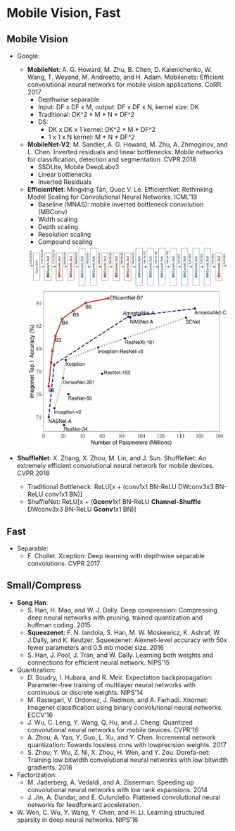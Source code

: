 # Mobile Vision, Fast

## Mobile Vision
- Google:
	- **MobileNet**: A. G. Howard, M. Zhu, B. Chen, D. Kalenichenko, W. Wang, T. Weyand, M. Andreetto, and H. Adam. Mobilenets: Efficient convolutional neural networks for mobile vision applications. CoRR 2017
		- Depthwise separable
		- Input: DF x DF x M, output: DF x DF x N, kernel size: DK
		- Traditional: DK^2 * M * N * DF^2
		- DS:
			- DK x DK x 1 kernel: DK^2 * M * DF^2
			- 1 x 1 x N kernel: M * N * DF^2
	- **MobileNet-V2**: M. Sandler, A. G. Howard, M. Zhu, A. Zhmoginov, and L. Chen. Inverted residuals and linear bottlenecks: Mobile networks for classification, detection and segmentation. CVPR 2018
		- SSDLite, Mobile DeepLabv3
		- Linear bottlenecks
		- Inverted Residuals
	- **EfficientNet**: Mingxing Tan, Quoc V. Le. EfficientNet: Rethinking Model Scaling for Convolutional Neural Networks. ICML'19
		- Baseline (MNAS): mobile inverted bottleneck convolution (MBConv)
		- Width scaling
		- Depth scaling
		- Resolution scaling
		- Compound scaling
		<img src="/CV/images/efficientnet-baseline.jpg" alt="drawing" width="500"/>
		<img src="/CV/images/efficientnet-performance.jpg" alt="drawing" width="500"/>

- **ShuffleNet**: X. Zhang, X. Zhou, M. Lin, and J. Sun. ShuffleNet: An extremely efficient convolutional neural network for mobile devices. CVPR 2018
	- Traditional Bottleneck: ReLU[x + (conv1x1 BN-ReLU DWconv3x3 BN-ReLU conv1x1 BN)]
	- ShuffleNet: ReLU[x + (**Gconv**1x1 BN-ReLU **Channel-Shuffle** DWconv3x3 BN-ReLU **Gconv**1x1 BN)]

## Fast
- Separable:
	-  F. Chollet. Xception: Deep learning with depthwise separable convolutions. CVPR 2017

## Small/Compress
- **Song Han**:
	- S. Han, H. Mao, and W. J. Dally. Deep compression: Compressing deep neural networks with pruning, trained quantization and huffman coding. 2015
	- **Squeezenet**: F. N. Iandola, S. Han, M. W. Moskewicz, K. Ashraf, W. J.Dally, and K. Keutzer. Squeezenet: Alexnet-level accuracy with 50x fewer parameters and 0.5 mb model size. 2016
	- S. Han, J. Pool, J. Tran, and W. Dally. Learning both weights and connections for efficient neural network. NIPS'15
- Quantization:
	- D. Soudry, I. Hubara, and R. Meir. Expectation backpropagation: Parameter-free training of multilayer neural networks with continuous or discrete weights. NIPS'14
	- M. Rastegari, V. Ordonez, J. Redmon, and A. Farhadi. Xnornet: Imagenet classification using binary convolutional neural networks. ECCV'16
	- J. Wu, C. Leng, Y. Wang, Q. Hu, and J. Cheng. Quantized convolutional neural networks for mobile devices. CVPR'16
	- A. Zhou, A. Yao, Y. Guo, L. Xu, and Y. Chen. Incremental network quantization: Towards lossless cnns with lowprecision weights. 2017
	-  S. Zhou, Y. Wu, Z. Ni, X. Zhou, H. Wen, and Y. Zou. Dorefa-net: Training low bitwidth convolutional neural networks with low bitwidth gradients. 2016
- Factorization:
	- M. Jaderberg, A. Vedaldi, and A. Zisserman. Speeding up convolutional neural networks with low rank expansions. 2014
	- J. Jin, A. Dundar, and E. Culurciello. Flattened convolutional neural networks for feedforward acceleration.
- W. Wen, C. Wu, Y. Wang, Y. Chen, and H. Li. Learning structured sparsity in deep neural networks. NIPS'16
